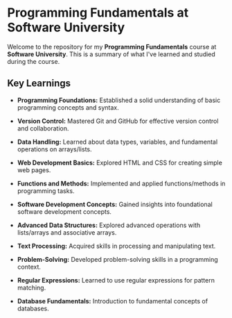 # Programming Fundamentals at Software University

Welcome to the repository for my **Programming Fundamentals** course at **Software University**. This is a summary of what I've learned and studied during the course.

## Key Learnings

- **Programming Foundations:** Established a solid understanding of basic programming concepts and syntax.
  
- **Version Control:** Mastered Git and GitHub for effective version control and collaboration.

- **Data Handling:** Learned about data types, variables, and fundamental operations on arrays/lists.

- **Web Development Basics:** Explored HTML and CSS for creating simple web pages.

- **Functions and Methods:** Implemented and applied functions/methods in programming tasks.

- **Software Development Concepts:** Gained insights into foundational software development concepts.

- **Advanced Data Structures:** Explored advanced operations with lists/arrays and associative arrays.

- **Text Processing:** Acquired skills in processing and manipulating text.

- **Problem-Solving:** Developed problem-solving skills in a programming context.

- **Regular Expressions:** Learned to use regular expressions for pattern matching.

- **Database Fundamentals:** Introduction to fundamental concepts of databases.
